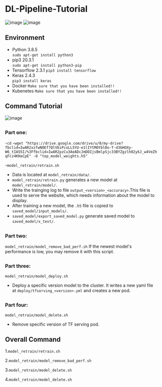 # DL-Pipeline-Tutorial
![image](https://github.com/lsalab-member/DL-Pipeline-Tutorial/blob/main/system.png)
![image](https://github.com/lsalab-member/DL-Pipeline-Tutorial/blob/main/螢幕快照%202020-12-06%20下午11.01.56.png)

## <h2> Environment
- Python        3.8.5       
`sudo apt-get install python3` 
- pip3          20.3.1      
`sudo apt-get install python3-pip`
- Tensorflow    2.3.1
`pip3 install tensorflow`
- Keras         2.4.3      
`pip3 install keras`
- Docker        `Make sure that you have been installed!!`
- Kubenetes     `Make sure that you have been installed!!`

## <h2> Command Tutorial
![image](https://github.com/lsalab-member/DL-Pipeline-Tutorial/blob/main/tutorial.png)
## <h3> Part one: 
-`cd`
-`wget "https://drive.google.com/drive/u/0/my-drive?fbclid=IwAR2xzfwN0Ef7QlVbiPcoLL5YU-e1lIYtMOYbl0o-T-d3bHOXy-W6_tIA55I/%3Ffbclid=IwAR2pzCu3AeADcJmDDIjsBmlpSjc33BYZgzlh02ykJ_w4VeZhqFcz4KHaCpE" -O "top_model_weights.h5"`

-`model_retrain/retrain.sh`


- Data is located at `model_retrain/data/`.
- `model_retrain/retrain.py` generates a new model at `model_retrain/model/`.
- Write the trainging log to file `output_<version>_<accuracy>`.This file is used to serve the website, which needs information about the model to display.
- After training a new model, the `.h5` file is copied to `saved_model/input_models/`.
- `saved_model/export_saved_model.py` generate saved model to `saved_model/x_test/`.

## <h3> Part two: 
`model_retrain/model_remove_bad_perf.sh`
If the newest model's performance is low, you may remove it with this script.

## <h3> Part three: 
`model_retrain/model_deploy.sh`
- Deploy a specific version model to the cluster. It writes a new yaml file at `deploy/tfserving_<version>.yml` and creates a new pod.

## <h3> Part four:
`model_retrain/model_delete.sh`
- Remove specific version of TF serving pod.

## <h2> Overall Command
1.`model_retrain/retrain.sh`

2.`model_retrain/model_remove_bad_perf.sh`

3.`model_retrain/model_delete.sh`

4.`model_retrain/model_delete.sh`

